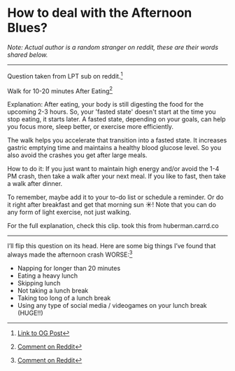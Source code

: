 # How to deal with the Afternoon Blues?

_Note: Actual author is a random stranger on reddit, these are their words shared below._

---

Question taken from LPT sub on reddit.[^1]

Walk for 10-20 minutes After Eating[^2]

Explanation: After eating, your body is still digesting the food for the upcoming 2-3 hours. So, your 'fasted state' doesn't start at the time you stop eating, it starts later. A fasted state, depending on your goals, can help you focus more, sleep better, or exercise more efficiently.

The walk helps you accelerate that transition into a fasted state. It increases gastric emptying time and maintains a healthy blood glucose level. So you also avoid the crashes you get after large meals.

How to do it: If you just want to maintain high energy and/or avoid the 1-4 PM crash, then take a walk after your next meal. If you like to fast, then take a walk after dinner.

To remember, maybe add it to your to-do list or schedule a reminder. Or do it right after breakfast and get that morning sun ☀️!
​Note that you can do any form of light exercise, not just walking.

For the full explanation, check this clip. took this from huberman.carrd.co

---

I’ll flip this question on its head. Here are some big things I’ve found that always made the afternoon crash WORSE:[^3]

- Napping for longer than 20 minutes
- Eating a heavy lunch
- Skipping lunch
- Not taking a lunch break
- Taking too long of a lunch break
- Using any type of social media / videogames on your lunch break (HUGE!!)

[^1]: [Link to OG Post](https://www.reddit.com/r/LifeProTips/comments/1434bbo/lpt_request_how_to_deal_with_the_afternoon_blues/)
[^2]: [Comment on Reddit](https://www.reddit.com/r/LifeProTips/comments/1434bbo/comment/jn855of/?utm_source=share&utm_medium=web2x&context=3)
[^3]: [Comment on Reddit](https://www.reddit.com/r/LifeProTips/comments/1434bbo/comment/jn9cysh/?utm_source=share&utm_medium=web2x&context=3)
